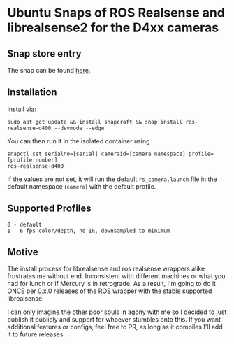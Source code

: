 # Ubuntu Snaps of ROS Realsense and librealsense2 for the D4xx cameras

## Snap store entry
The snap can be found [here]().

## Installation
Install via:

```
sudo apt-get update && install snapcraft && snap install ros-realsense-d400 --devmode --edge
```

You can then run it in the isolated container using 

```
snapctl set serialno=[serial] cameraid=[camera namespace] profile=[profile number]
ros-realsense-d400
```

If the values are not set, it will run the default `rs_camera.launch` file in the default namespace (`camera`) with the default profile.

## Supported Profiles

```
0 - default
1 - 6 fps color/depth, no IR, downsampled to minimum 
```

## Motive

The install process for librealsense and ros realsense wrappers alike frustrates me without end. Inconsistent with different machines or what you had for lunch or if Mercury is in retrograde. As a result, I'm going to do it ONCE per 0.x.0 releases of the ROS wrapper with the stable supported librealsense. 

I can only imagine the other poor souls in agony with me so I decided to just publish it publicly and support for whoever stumbles onto this. If you want additional features or configs, feel free to PR, as long as it compiles I'll add it to future releases.
